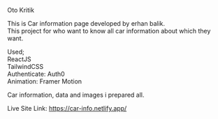 Oto Kritik<br>

This is Car information page developed by erhan balik. <br> This project for who want to know all car information about which they want.

Used; <br>
ReactJS <br>
TailwindCSS <br>
Authenticate: Auth0 <br>
Animation: Framer Motion <br>

Car information, data and images i prepared all. <br>

Live Site Link: https://car-info.netlify.app/

